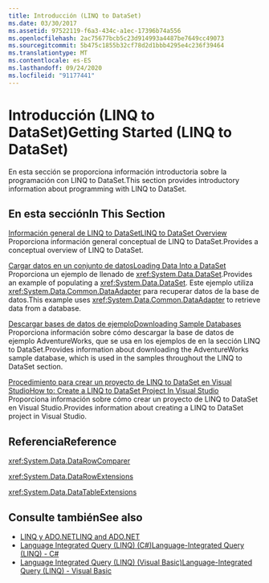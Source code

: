 ```yaml
---
title: Introducción (LINQ to DataSet)
ms.date: 03/30/2017
ms.assetid: 97522119-f6a3-434c-a1ec-17396b74a556
ms.openlocfilehash: 2ac75677bcb5c23d914993a4487be7649cc49073
ms.sourcegitcommit: 5b475c1855b32cf78d2d1bbb4295e4c236f39464
ms.translationtype: MT
ms.contentlocale: es-ES
ms.lasthandoff: 09/24/2020
ms.locfileid: "91177441"
---
```

# <a name="getting-started-linq-to-dataset"></a><span data-ttu-id="eddb2-102">Introducción (LINQ to DataSet)</span><span class="sxs-lookup"><span data-stu-id="eddb2-102">Getting Started (LINQ to DataSet)</span></span>

<span data-ttu-id="eddb2-103">En esta sección se proporciona información introductoria sobre la programación con LINQ to DataSet.</span><span class="sxs-lookup"><span data-stu-id="eddb2-103">This section provides introductory information about programming with LINQ to DataSet.</span></span>  
  
## <a name="in-this-section"></a><span data-ttu-id="eddb2-104">En esta sección</span><span class="sxs-lookup"><span data-stu-id="eddb2-104">In This Section</span></span>  

 [<span data-ttu-id="eddb2-105">Información general de LINQ to DataSet</span><span class="sxs-lookup"><span data-stu-id="eddb2-105">LINQ to DataSet Overview</span></span>](linq-to-dataset-overview.md)  
 <span data-ttu-id="eddb2-106">Proporciona información general conceptual de LINQ to DataSet.</span><span class="sxs-lookup"><span data-stu-id="eddb2-106">Provides a conceptual overview of LINQ to DataSet.</span></span>  
  
 [<span data-ttu-id="eddb2-107">Cargar datos en un conjunto de datos</span><span class="sxs-lookup"><span data-stu-id="eddb2-107">Loading Data Into a DataSet</span></span>](loading-data-into-a-dataset.md)  
 <span data-ttu-id="eddb2-108">Proporciona un ejemplo de llenado de <xref:System.Data.DataSet>.</span><span class="sxs-lookup"><span data-stu-id="eddb2-108">Provides an example of populating a <xref:System.Data.DataSet>.</span></span> <span data-ttu-id="eddb2-109">Este ejemplo utiliza <xref:System.Data.Common.DataAdapter> para recuperar datos de la base de datos.</span><span class="sxs-lookup"><span data-stu-id="eddb2-109">This example uses <xref:System.Data.Common.DataAdapter> to retrieve data from a database.</span></span>  
  
 [<span data-ttu-id="eddb2-110">Descargar bases de datos de ejemplo</span><span class="sxs-lookup"><span data-stu-id="eddb2-110">Downloading Sample Databases</span></span>](downloading-sample-databases-linq-to-dataset.md)  
 <span data-ttu-id="eddb2-111">Proporciona información sobre cómo descargar la base de datos de ejemplo AdventureWorks, que se usa en los ejemplos de en la sección LINQ to DataSet.</span><span class="sxs-lookup"><span data-stu-id="eddb2-111">Provides information about downloading the AdventureWorks sample database, which is used in the samples throughout the LINQ to DataSet section.</span></span>  
  
 [<span data-ttu-id="eddb2-112">Procedimiento para crear un proyecto de LINQ to DataSet en Visual Studio</span><span class="sxs-lookup"><span data-stu-id="eddb2-112">How to: Create a LINQ to DataSet Project In Visual Studio</span></span>](how-to-create-a-linq-to-dataset-project-in-vs.md)  
 <span data-ttu-id="eddb2-113">Proporciona información sobre cómo crear un proyecto de LINQ to DataSet en Visual Studio.</span><span class="sxs-lookup"><span data-stu-id="eddb2-113">Provides information about creating a LINQ to DataSet project in Visual Studio.</span></span>  
  
## <a name="reference"></a><span data-ttu-id="eddb2-114">Referencia</span><span class="sxs-lookup"><span data-stu-id="eddb2-114">Reference</span></span>  

 <xref:System.Data.DataRowComparer>  
  
 <xref:System.Data.DataRowExtensions>  
  
 <xref:System.Data.DataTableExtensions>  
  
## <a name="see-also"></a><span data-ttu-id="eddb2-115">Consulte también</span><span class="sxs-lookup"><span data-stu-id="eddb2-115">See also</span></span>

- [<span data-ttu-id="eddb2-116">LINQ y ADO.NET</span><span class="sxs-lookup"><span data-stu-id="eddb2-116">LINQ and ADO.NET</span></span>](linq-and-ado-net.md)
- [<span data-ttu-id="eddb2-117">Language Integrated Query (LINQ) (C#)</span><span class="sxs-lookup"><span data-stu-id="eddb2-117">Language-Integrated Query (LINQ) - C#</span></span>](../../../csharp/programming-guide/concepts/linq/index.md)  
- [<span data-ttu-id="eddb2-118">Language Integrated Query (LINQ) (Visual Basic)</span><span class="sxs-lookup"><span data-stu-id="eddb2-118">Language-Integrated Query (LINQ) - Visual Basic</span></span>](../../../visual-basic/programming-guide/concepts/linq/index.md)  
